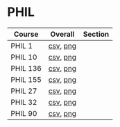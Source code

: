# PHIL

| Course | Overall | Section |
| ------ | ------- | ------- |
| PHIL 1 | [csv](https://github.com/UCSD-Historical-Enrollment-Data/2024Summer1/blob/main/overall/PHIL%201.csv), [png](https://raw.githubusercontent.com/UCSD-Historical-Enrollment-Data/2024Summer1/main/plot_overall/PHIL%201.png) |  |
| PHIL 10 | [csv](https://github.com/UCSD-Historical-Enrollment-Data/2024Summer1/blob/main/overall/PHIL%2010.csv), [png](https://raw.githubusercontent.com/UCSD-Historical-Enrollment-Data/2024Summer1/main/plot_overall/PHIL%2010.png) |  |
| PHIL 136 | [csv](https://github.com/UCSD-Historical-Enrollment-Data/2024Summer1/blob/main/overall/PHIL%20136.csv), [png](https://raw.githubusercontent.com/UCSD-Historical-Enrollment-Data/2024Summer1/main/plot_overall/PHIL%20136.png) |  |
| PHIL 155 | [csv](https://github.com/UCSD-Historical-Enrollment-Data/2024Summer1/blob/main/overall/PHIL%20155.csv), [png](https://raw.githubusercontent.com/UCSD-Historical-Enrollment-Data/2024Summer1/main/plot_overall/PHIL%20155.png) |  |
| PHIL 27 | [csv](https://github.com/UCSD-Historical-Enrollment-Data/2024Summer1/blob/main/overall/PHIL%2027.csv), [png](https://raw.githubusercontent.com/UCSD-Historical-Enrollment-Data/2024Summer1/main/plot_overall/PHIL%2027.png) |  |
| PHIL 32 | [csv](https://github.com/UCSD-Historical-Enrollment-Data/2024Summer1/blob/main/overall/PHIL%2032.csv), [png](https://raw.githubusercontent.com/UCSD-Historical-Enrollment-Data/2024Summer1/main/plot_overall/PHIL%2032.png) |  |
| PHIL 90 | [csv](https://github.com/UCSD-Historical-Enrollment-Data/2024Summer1/blob/main/overall/PHIL%2090.csv), [png](https://raw.githubusercontent.com/UCSD-Historical-Enrollment-Data/2024Summer1/main/plot_overall/PHIL%2090.png) |  |

